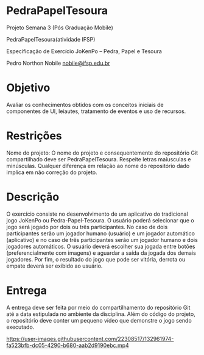 # PedraPapelTesoura
Projeto Semana 3 (Pós Graduação Mobile) 

PedraPapelTesoura(atividade IFSP)

Especificação de Exercício
JoKenPo – Pedra, Papel e Tesoura

Pedro Northon Nobile
nobile@ifsp.edu.br

# Objetivo

  Avaliar os conhecimentos obtidos com os conceitos iniciais de componentes de UI, leiautes, tratamento de eventos e uso de recursos.
# Restrições

  Nome do projeto: O nome do projeto e consequentemente do repositório Git compartilhado deve ser PedraPapelTesoura. Respeite letras maíusculas e minúsculas. Qualquer diferença em relação ao nome do repositório dado implica em não correção do projeto.
  
# Descrição
  O exercício consiste no desenvolvimento de um aplicativo do tradicional jogo JoKenPo ou Pedra-Papel-Tesoura. O usuário poderá selecionar que o jogo será jogado por dois ou três participantes. No caso de dois participantes serão um jogador humano (usuário) e um jogador automático (aplicativo) e no caso de três participantes serão um jogador humano e dois jogadores automáticos. O usuário deverá escolher sua jogada entre botões (preferencialmente com imagens) e aguardar a saída da jogada dos demais jogadores. Por fim, o resultado do jogo que pode ser vitória, derrota ou empate deverá ser exibido ao usuário.

# Entrega
  A entrega deve ser feita por meio do compartilhamento do repositório Git até a data estipulada no ambiente da disciplina. Além do código do projeto, o repositório deve conter um pequeno vídeo que demonstre o jogo sendo executado. 




https://user-images.githubusercontent.com/22308517/132961974-fa523bfb-dc05-4290-b680-aab2d9190ebc.mp4



